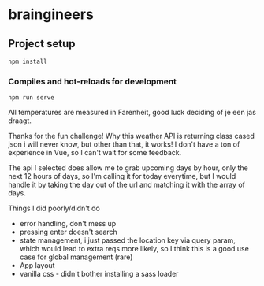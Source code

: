 # braingineers

## Project setup

```
npm install
```

### Compiles and hot-reloads for development

```
npm run serve
```

All temperatures are measured in Farenheit, good luck deciding of je een jas draagt.

Thanks for the fun challenge! Why this weather API is returning class cased json i will never know, but other than that, it works!  I don't have a ton of experience in Vue, so I can't wait for some feedback.

The api I selected does allow me to grab upcoming days by hour, only the next 12 hours of days, so I'm calling it for today everytime, but I would handle it by taking the day out of the url and matching it with the array of days.

Things I did poorly/didn't do

- error handling, don't mess up
- pressing enter doesn't search
- state management, i just passed the location key via query param, which would lead to extra reqs more likely, so I think this is a good use case for global management (rare)
- App layout
- vanilla css - didn't bother installing a sass loader
